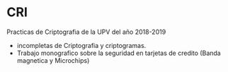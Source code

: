 # CRI
Practicas de Criptografia de la UPV  del año 2018-2019

- incompletas de Criptografia y criptogramas.
- Trabajo monografico sobre la seguridad en tarjetas de credito (Banda magnetica y Microchips)
